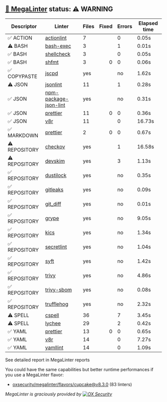 ## [🦙 MegaLinter](https://megalinter.io/8.3.0) status: ⚠️ WARNING

| Descriptor  |                                          Linter                                           |Files|Fixed|Errors|Elapsed time|
|-------------|-------------------------------------------------------------------------------------------|-----|----:|------|------------|
|✅ ACTION    |[actionlint](https://megalinter.io/8.3.0/descriptors/action_actionlint)                    |    7|     |     0|0.05s       |
|⚠️ BASH      |[bash-exec](https://megalinter.io/8.3.0/descriptors/bash_bash_exec)                        |    3|     |     1|0.01s       |
|✅ BASH      |[shellcheck](https://megalinter.io/8.3.0/descriptors/bash_shellcheck)                      |    3|     |     0|0.05s       |
|✅ BASH      |[shfmt](https://megalinter.io/8.3.0/descriptors/bash_shfmt)                                |    3|    0|     0|0.06s       |
|✅ COPYPASTE |[jscpd](https://megalinter.io/8.3.0/descriptors/copypaste_jscpd)                           |yes  |     |no    |1.62s       |
|⚠️ JSON      |[jsonlint](https://megalinter.io/8.3.0/descriptors/json_jsonlint)                          |   11|     |     1|0.28s       |
|✅ JSON      |[npm-package-json-lint](https://megalinter.io/8.3.0/descriptors/json_npm_package_json_lint)|yes  |     |no    |0.31s       |
|✅ JSON      |[prettier](https://megalinter.io/8.3.0/descriptors/json_prettier)                          |   11|    0|     0|0.36s       |
|✅ JSON      |[v8r](https://megalinter.io/8.3.0/descriptors/json_v8r)                                    |   11|     |     0|16.73s      |
|✅ MARKDOWN  |[prettier](https://megalinter.io/8.3.0/descriptors/markdown_prettier)                      |    2|    0|     0|0.67s       |
|⚠️ REPOSITORY|[checkov](https://megalinter.io/8.3.0/descriptors/repository_checkov)                      |yes  |     |     1|16.58s      |
|⚠️ REPOSITORY|[devskim](https://megalinter.io/8.3.0/descriptors/repository_devskim)                      |yes  |     |     3|1.13s       |
|✅ REPOSITORY|[dustilock](https://megalinter.io/8.3.0/descriptors/repository_dustilock)                  |yes  |     |no    |0.35s       |
|✅ REPOSITORY|[gitleaks](https://megalinter.io/8.3.0/descriptors/repository_gitleaks)                    |yes  |     |no    |0.09s       |
|✅ REPOSITORY|[git_diff](https://megalinter.io/8.3.0/descriptors/repository_git_diff)                    |yes  |     |no    |0.01s       |
|✅ REPOSITORY|[grype](https://megalinter.io/8.3.0/descriptors/repository_grype)                          |yes  |     |no    |9.05s       |
|✅ REPOSITORY|[kics](https://megalinter.io/8.3.0/descriptors/repository_kics)                            |yes  |     |no    |1.34s       |
|✅ REPOSITORY|[secretlint](https://megalinter.io/8.3.0/descriptors/repository_secretlint)                |yes  |     |no    |1.04s       |
|✅ REPOSITORY|[syft](https://megalinter.io/8.3.0/descriptors/repository_syft)                            |yes  |     |no    |1.42s       |
|✅ REPOSITORY|[trivy](https://megalinter.io/8.3.0/descriptors/repository_trivy)                          |yes  |     |no    |4.86s       |
|✅ REPOSITORY|[trivy-sbom](https://megalinter.io/8.3.0/descriptors/repository_trivy_sbom)                |yes  |     |no    |0.08s       |
|✅ REPOSITORY|[trufflehog](https://megalinter.io/8.3.0/descriptors/repository_trufflehog)                |yes  |     |no    |2.32s       |
|⚠️ SPELL     |[cspell](https://megalinter.io/8.3.0/descriptors/spell_cspell)                             |36   |     |7     |3.45s       |
|⚠️ SPELL     |[lychee](https://megalinter.io/8.3.0/descriptors/spell_lychee)                             |29   |     |2     |0.42s       |
|✅ YAML      |[prettier](https://megalinter.io/8.3.0/descriptors/yaml_prettier)                          |13   |    0|     0|0.65s       |
|✅ YAML      |[v8r](https://megalinter.io/8.3.0/descriptors/yaml_v8r)                                    |14   |     |     0|7.27s       |
|✅ YAML      |[yamllint](https://megalinter.io/8.3.0/descriptors/yaml_yamllint)                          |14   |     |     0|1.09s       |

See detailed report in MegaLinter reports

You could have the same capabilities but better runtime performances if you use a MegaLinter flavor:
- [oxsecurity/megalinter/flavors/cupcake@v8.3.0](https://megalinter.io/8.3.0/flavors/cupcake/) (83 linters)


_MegaLinter is graciously provided by [![OX Security](https://www.ox.security/wp-content/uploads/2022/06/logo.svg?ref=megalinter_comment)](https://www.ox.security/?ref=megalinter)_
